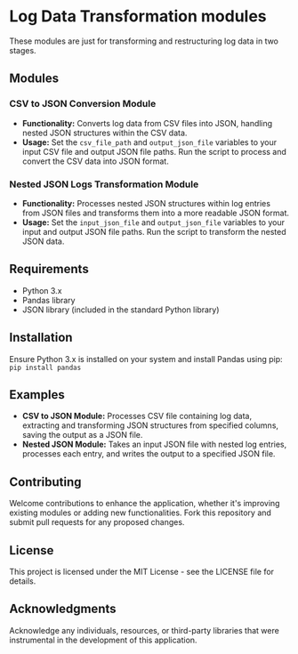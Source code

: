 # Log Data Transformation modules

These modules are just for transforming and restructuring log data in two stages.

## Modules

### CSV to JSON Conversion Module
- **Functionality:** Converts log data from CSV files into JSON, handling nested JSON structures within the CSV data.
- **Usage:** Set the `csv_file_path` and `output_json_file` variables to your input CSV file and output JSON file paths. Run the script to process and convert the CSV data into JSON format.

### Nested JSON Logs Transformation Module
- **Functionality:** Processes nested JSON structures within log entries from JSON files and transforms them into a more readable JSON format.
- **Usage:** Set the `input_json_file` and `output_json_file` variables to your input and output JSON file paths. Run the script to transform the nested JSON data.

## Requirements
- Python 3.x
- Pandas library
- JSON library (included in the standard Python library)

## Installation
Ensure Python 3.x is installed on your system and install Pandas using pip:
```pip install pandas```

## Examples
- **CSV to JSON Module:** Processes CSV file containing log data, extracting and transforming JSON structures from specified columns, saving the output as a JSON file.
- **Nested JSON Module:** Takes an input JSON file with nested log entries, processes each entry, and writes the output to a specified JSON file.

## Contributing
Welcome contributions to enhance the application, whether it's improving existing modules or adding new functionalities. Fork this repository and submit pull requests for any proposed changes.

## License
This project is licensed under the MIT License - see the LICENSE file for details.

## Acknowledgments
Acknowledge any individuals, resources, or third-party libraries that were instrumental in the development of this application.

